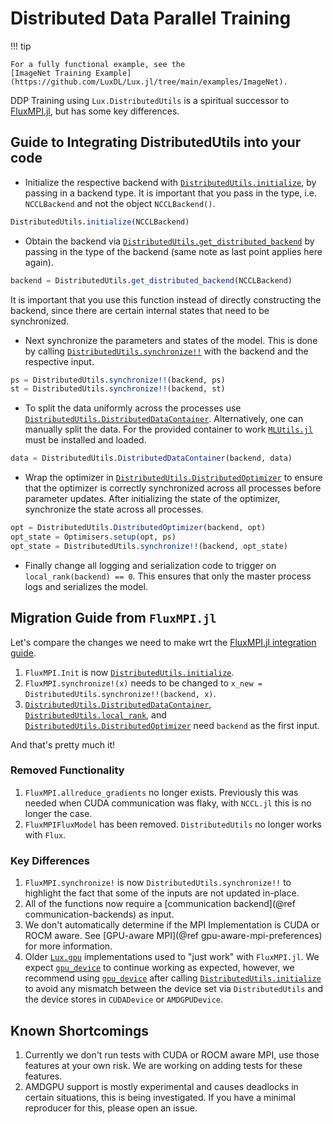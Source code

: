 # Distributed Data Parallel Training

!!! tip

    For a fully functional example, see the
    [ImageNet Training Example](https://github.com/LuxDL/Lux.jl/tree/main/examples/ImageNet).

DDP Training using `Lux.DistributedUtils` is a spiritual successor to
[FluxMPI.jl](https://github.com/avik-pal/FluxMPI.jl), but has some key differences.

## Guide to Integrating DistributedUtils into your code

* Initialize the respective backend with [`DistributedUtils.initialize`](@ref), by passing
  in a backend type. It is important that you pass in the type, i.e. `NCCLBackend` and not
  the object `NCCLBackend()`.

```julia
DistributedUtils.initialize(NCCLBackend)
```

* Obtain the backend via [`DistributedUtils.get_distributed_backend`](@ref) by passing in
  the type of the backend (same note as last point applies here again).

```julia
backend = DistributedUtils.get_distributed_backend(NCCLBackend)
```

It is important that you use this function instead of directly constructing the backend,
since there are certain internal states that need to be synchronized.

* Next synchronize the parameters and states of the model. This is done by calling
  [`DistributedUtils.synchronize!!`](@ref) with the backend and the respective input.

```julia
ps = DistributedUtils.synchronize!!(backend, ps)
st = DistributedUtils.synchronize!!(backend, st)
```

* To split the data uniformly across the processes use
  [`DistributedUtils.DistributedDataContainer`](@ref). Alternatively, one can manually
  split the data. For the provided container to work
  [`MLUtils.jl`](https://github.com/JuliaML/MLUtils.jl) must be installed and loaded.

```julia
data = DistributedUtils.DistributedDataContainer(backend, data)
```

* Wrap the optimizer in [`DistributedUtils.DistributedOptimizer`](@ref) to ensure that the
  optimizer is correctly synchronized across all processes before parameter updates. After
  initializing the state of the optimizer, synchronize the state across all processes.

```julia
opt = DistributedUtils.DistributedOptimizer(backend, opt)
opt_state = Optimisers.setup(opt, ps)
opt_state = DistributedUtils.synchronize!!(backend, opt_state)
```

* Finally change all logging and serialization code to trigger on
  `local_rank(backend) == 0`. This ensures that only the master process logs and serializes
  the model.

## Migration Guide from `FluxMPI.jl`

Let's compare the changes we need to make wrt the
[FluxMPI.jl integration guide](https://avik-pal.github.io/FluxMPI.jl/dev/guide/).

1. `FluxMPI.Init` is now [`DistributedUtils.initialize`](@ref).
2. `FluxMPI.synchronize!(x)` needs to be changed to
   `x_new = DistributedUtils.synchronize!!(backend, x)`.
3. [`DistributedUtils.DistributedDataContainer`](@ref),
   [`DistributedUtils.local_rank`](@ref), and
   [`DistributedUtils.DistributedOptimizer`](@ref) need `backend` as  the first input.

And that's pretty much it!

### Removed Functionality

1. `FluxMPI.allreduce_gradients` no longer exists. Previously this was needed when CUDA
   communication was flaky, with `NCCL.jl` this is no longer the case.
2. `FluxMPIFluxModel` has been removed. `DistributedUtils` no longer works with `Flux`.

### Key Differences

1. `FluxMPI.synchronize!` is now `DistributedUtils.synchronize!!` to highlight the fact
   that some of the inputs are not updated in-place.
2. All of the functions now require a [communication backend](@ref communication-backends)
   as input.
3. We don't automatically determine if the MPI Implementation is CUDA or ROCM aware. See
   [GPU-aware MPI](@ref gpu-aware-mpi-preferences) for more information.
4. Older [`Lux.gpu`](@ref) implementations used to "just work" with `FluxMPI.jl`. We expect
   [`gpu_device`](@ref) to continue working as expected, however, we recommend using
   [`gpu_device`](@ref) after calling [`DistributedUtils.initialize`](@ref) to avoid any
   mismatch between the device set via `DistributedUtils` and the device stores in
   `CUDADevice` or `AMDGPUDevice`.

## Known Shortcomings

1. Currently we don't run tests with CUDA or ROCM aware MPI, use those features at your own
   risk. We are working on adding tests for these features.
2. AMDGPU support is mostly experimental and causes deadlocks in certain situations, this is
   being investigated. If you have a minimal reproducer for this, please open an issue.
